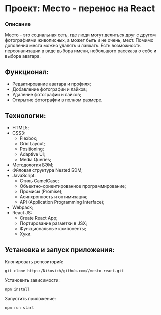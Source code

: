 # Проект: Место - перенос на React 
### Описание  
Место - это социальная сеть, где люди могут делиться друг с другом фотографиями живописных, а может быть и не очень, мест. Помимо дополения места можно удалять и лайкать. Есть возможность персонализации в виде выбора имени, небольшого рассказа о себе и выбора аватара. 
## Функционал:

- Редактирование аватара и профиля;
- Добавление фотографии и лайков;
- Удаление фотографии и лайков;
- Открытие фотографии в полном размере.

## Технологии:

- HTML5;
- CSS3:
  - Flexbox;
  - Grid Layout;
  - Positioning;
  - Adaptive UI;
  - Media Queries;
- Методология БЭМ;
- Фйловая структура Nested БЭМ;
- JavaScript:
  - Стиль CamelCase;
  - Объектно-ориентированное программирование;
  - Промисы (Promise);
  - Асинхронность и оптимизация;
  - API (Application Programming Interface);
- Webpack;
- React JS:
  - Create React App;
  - Портирование разметки в JSX;
  - Функциональные компоненты;
  - Хуки.

## Установка и запуск приложения:

Клонировать репозиторий:

    git clone https:/Nikosich/github.com//mesto-react.git

Установить зависимости:

    npm install

Запустить приложение:

    npm run start

